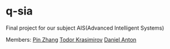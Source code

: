 # q-sia

Final project for our subject AIS(Advanced Intelligent Systems)

Members: [Pin Zhang](https://github.com/pitpapan)   [Todor Krasimirov](https://github.com/Todor98)  [Daniel Anton](https://github.com/anton945939)
